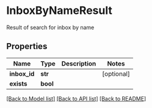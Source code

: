 # InboxByNameResult

Result of search for inbox by name
## Properties
Name | Type | Description | Notes
------------ | ------------- | ------------- | -------------
**inbox_id** | **str** |  | [optional] 
**exists** | **bool** |  | 

[[Back to Model list]](../README#documentation-for-models) [[Back to API list]](../README#documentation-for-api-endpoints) [[Back to README]](../README)


